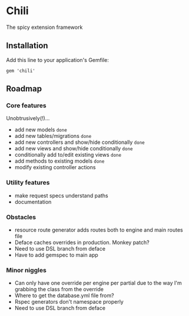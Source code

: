 # Chili

The spicy extension framework

## Installation

Add this line to your application's Gemfile:

    gem 'chili'

## Roadmap

### Core features

Unobtrusively(!)...

- add new models `done`
- add new tables/migrations `done`
- add new controllers and show/hide conditionally `done`
- add new views and show/hide conditionally `done`
- conditionally add to/edit existing views `done`
- add methods to existing models `done`
- modify existing controller actions

### Utility features

- make request specs understand paths
- documentation

### Obstacles

- resource route generator adds routes both to engine and main routes file
- Deface caches overrides in production. Monkey patch?
- Need to use DSL branch from deface
- Have to add gemspec to main app

### Minor niggles

- Can only have one override per engine per partial due to the way I'm grabbing the class from the override
- Where to get the database.yml file from?
- Rspec generators don't namespace properly
- Need to use DSL branch from deface
